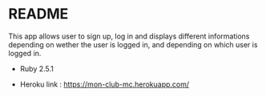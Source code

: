 # README

This app allows user to sign up, log in and displays different informations depending on wether the user is logged in, and depending on which user is logged in.

* Ruby 2.5.1

* Heroku link : https://mon-club-mc.herokuapp.com/
